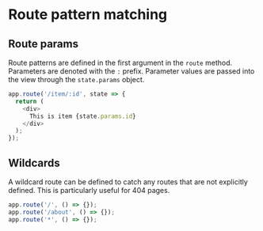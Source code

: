 # Route pattern matching

## Route params

Route patterns are defined in the first argument in the `route` method. Parameters are denoted with the `:` prefix. Parameter values are passed into the view through the `state.params` object.

```js
app.route('/item/:id', state => {
  return (
    <div>
      This is item {state.params.id}
    </div>
  );
});
```

## Wildcards

A wildcard route can be defined to catch any routes that are not explicitly defined. This is particularly useful for 404 pages.

```js
app.route('/', () => {});
app.route('/about', () => {});
app.route('*', () => {});
```
